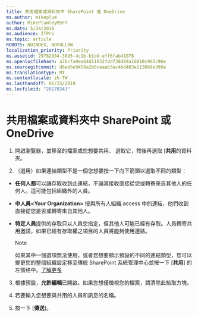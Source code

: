 ```yaml
---
title: 共用檔案或資料夾中 SharePoint 或 OneDrive
ms.author: mikeplum
author: MikePlumleyMSFT
ms.date: 5/24/2018
ms.audience: ITPro
ms.topic: article
ROBOTS: NOINDEX, NOFOLLOW
localization_priority: Priority
ms.assetid: 29782984-30d5-4c1b-b1dd-eff6fab41078
ms.openlocfilehash: a7bcfa9ea64d11032fdd738484a16810c965c96e
ms.sourcegitcommit: d6ea5e9458a2b8ceaab3ac4bd483e1130b9a398a
ms.translationtype: MT
ms.contentlocale: zh-TW
ms.lasthandoff: 01/15/2019
ms.locfileid: "28278243"
---
```

# <a name="share-a-file-or-folder-in-sharepoint-or-onedrive"></a>共用檔案或資料夾中 SharePoint 或 OneDrive

1. 開啟瀏覽器，並移至的檔案或您想要共用、 選取它，然後再選取 [**共用**的資料夾。 
    
2. （選用）如果連結類型不是一個您想要按一下向下箭頭以選取不同的類型：
    
  - **任何人都**可以讓存取收到此連結，不論其接收直接從您或轉寄來自其他人的任何人。這可能包括組織外的人員。 
    
  - **中人員\<Your Organization\>** 授與所有人組織 access 中的連結，他們收到直接從您是否或轉寄來自其他人。 
    
  - **特定人員**提供的存取只以人員您指定，但其他人可能已經有存取。人員轉寄共用邀請，如果已經有存取權之項目的人員將能夠使用連結。 
    
    > [!NOTE]
    > 如果其中一個選項無法使用，或者您想要顯示預設的不同的連結類型，您可以變更您的整個組織設定移至傳統 SharePoint 系統管理中心並按一下 [**共用**] 的左窗格中。[了解更多](https://go.microsoft.com/fwlink/?linkid=866426)
  
3. 根據預設，**允許編輯**已開啟。如果您想僅檢視您的檔案，請清除此核取方塊。 
    
4. 若要輸入您想要與共用的人員和訊息的名稱。
    
5. 按一下 [**傳送**]。 
    

